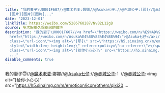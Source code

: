 ```yaml
---
title: "我的妻子\U0001F607//@魔术老麦:娜娜//@Asuka七仔://@赤城公子:[耶]//@赤城公子:[给你小心心] - 转发 @王中中purr:&ensp;让尼西诺照亮十二月[微风]
  [图片][图片][图片]..."
date: '2023-12-01'
linkTitle: https://weibo.com/5286768287/Nv82L12gB
source: 多次婉拒久保织织的微博
description: "我的妻子\U0001F607//<a href=\"https://weibo.com/n/%E9%AD%94%E6%9C%AF%E8%80%81%E9%BA%A6\">@魔术老麦</a>:娜娜//<a
  href=\"https://weibo.com/n/Asuka%E4%B8%83%E4%BB%94\">@Asuka七仔</a>://<a href=\"https://weibo.com/n/%E8%B5%A4%E5%9F%8E%E5%85%AC%E5%AD%90\">@赤城公子</a>:<span
  class=\"url-icon\"><img alt=\"[耶]\" src=\"https://h5.sinaimg.cn/m/emoticon/icon/others/h_ye-8d6db3a711.png\"
  style=\"width:1em; height:1em;\" referrerpolicy=\"no-referrer\"></span>//<a href=\"https://weibo.com/n/%E8%B5%A4%E5%9F%8E%E5%85%AC%E5%AD%90\">@赤城公子</a>:<span
  class=\"url-icon\"><img alt=\"[给你小心心]\" src=\"https://h5.sinaimg.cn/m/emoticon/icon/others/qixi20
  ..."
disable_comments: true
---
```

我的妻子😇//<a href="https://weibo.com/n/%E9%AD%94%E6%9C%AF%E8%80%81%E9%BA%A6">@魔术老麦</a>:娜娜//<a href="https://weibo.com/n/Asuka%E4%B8%83%E4%BB%94">@Asuka七仔</a>://<a href="https://weibo.com/n/%E8%B5%A4%E5%9F%8E%E5%85%AC%E5%AD%90">@赤城公子</a>:<span class="url-icon"><img alt="[耶]" src="https://h5.sinaimg.cn/m/emoticon/icon/others/h_ye-8d6db3a711.png" style="width:1em; height:1em;" referrerpolicy="no-referrer"></span>//<a href="https://weibo.com/n/%E8%B5%A4%E5%9F%8E%E5%85%AC%E5%AD%90">@赤城公子</a>:<span class="url-icon"><img alt="[给你小心心]" src="https://h5.sinaimg.cn/m/emoticon/icon/others/qixi20 ...